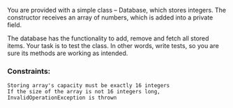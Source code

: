 You are provided with a simple class – Database, which stores integers. The constructor receives an array of numbers, which is added into a private field. 

The database has the functionality to add, remove and fetch all stored items. Your task is to test the class. In other words, write tests, so you are sure its methods are working as intended.

### Constraints:

	Storing array's capacity must be exactly 16 integers
  	If the size of the array is not 16 integers long, InvalidOperationException is thrown
